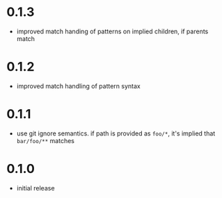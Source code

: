 # 0.1.3

* improved match handing of patterns on implied children, if parents match

# 0.1.2

* improved match handling of pattern syntax

# 0.1.1

* use git ignore semantics. if path is provided as `foo/*`, it's implied that `bar/foo/**` matches

# 0.1.0

* initial release